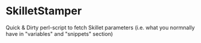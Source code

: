 # SkilletStamper
Quick &amp; Dirty perl-script to fetch Skillet parameters (i.e. what you normnally have in "variables" and "snippets" section)
